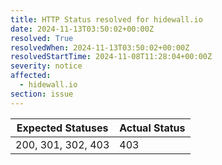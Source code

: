 ```yaml
---
title: HTTP Status resolved for hidewall.io
date: 2024-11-13T03:50:02+00:00Z
resolved: True
resolvedWhen: 2024-11-13T03:50:02+00:00Z
resolvedStartTime: 2024-11-08T11:28:04+00:00Z
severity: notice
affected:
  - hidewall.io
section: issue
---
```


| Expected Statuses | Actual Status  |
|-------------------|----------------|
| 200, 301, 302, 403 | 403 |
